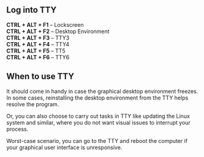 ## Log into TTY
**CTRL + ALT + F1** – Lockscreen  
**CTRL + ALT + F2** – Desktop Environment  
**CTRL + ALT + F3** – TTY3  
**CTRL + ALT + F4** – TTY4  
**CTRL + ALT + F5** – TT5  
**CTRL + ALT + F6** – TTY6

## When to use TTY
It should come in handy in case the graphical desktop environment freezes. In some cases, reinstalling the desktop environment from the TTY helps resolve the program.

Or, you can also choose to carry out tasks in TTY like updating the Linux system and similar, where you do not want visual issues to interrupt your process.

Worst-case scenario, you can go to the TTY and reboot the computer if your graphical user interface is unresponsive.